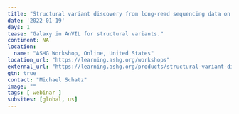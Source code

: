 ```yaml
---
title: "Structural variant discovery from long-read sequencing data on the cloud with Galaxy in Terra"
date: '2022-01-19'
days: 1
tease: "Galaxy in AnVIL for structural variants."
continent: NA
location:
  name: "ASHG Workshop, Online, United States"
location_url: "https://learning.ashg.org/workshops"
external_url: "https://learning.ashg.org/products/structural-variant-discovery-from-long-read-sequencing-data-on-the-cloud-with-galaxy-in-terra"
gtn: true
contact: "Michael Schatz"
image: ""
tags: [ webinar ]
subsites: [global, us]
---
```

